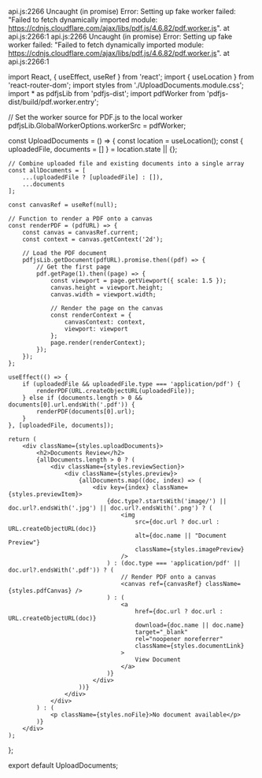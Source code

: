 api.js:2266 Uncaught (in promise) Error: Setting up fake worker failed: "Failed to fetch dynamically imported module: https://cdnjs.cloudflare.com/ajax/libs/pdf.js/4.6.82/pdf.worker.js".
    at api.js:2266:1
api.js:2266 Uncaught (in promise) Error: Setting up fake worker failed: "Failed to fetch dynamically imported module: https://cdnjs.cloudflare.com/ajax/libs/pdf.js/4.6.82/pdf.worker.js".
    at api.js:2266:1


import React, { useEffect, useRef } from 'react';
import { useLocation } from 'react-router-dom';
import styles from './UploadDocuments.module.css';
import * as pdfjsLib from 'pdfjs-dist';
import pdfWorker from 'pdfjs-dist/build/pdf.worker.entry';

// Set the worker source for PDF.js to the local worker
pdfjsLib.GlobalWorkerOptions.workerSrc = pdfWorker;

const UploadDocuments = () => {
    const location = useLocation();
    const { uploadedFile, documents = [] } = location.state || {};

    // Combine uploaded file and existing documents into a single array
    const allDocuments = [
        ...(uploadedFile ? [uploadedFile] : []),
        ...documents
    ];

    const canvasRef = useRef(null);

    // Function to render a PDF onto a canvas
    const renderPDF = (pdfURL) => {
        const canvas = canvasRef.current;
        const context = canvas.getContext('2d');

        // Load the PDF document
        pdfjsLib.getDocument(pdfURL).promise.then((pdf) => {
            // Get the first page
            pdf.getPage(1).then((page) => {
                const viewport = page.getViewport({ scale: 1.5 });
                canvas.height = viewport.height;
                canvas.width = viewport.width;

                // Render the page on the canvas
                const renderContext = {
                    canvasContext: context,
                    viewport: viewport
                };
                page.render(renderContext);
            });
        });
    };

    useEffect(() => {
        if (uploadedFile && uploadedFile.type === 'application/pdf') {
            renderPDF(URL.createObjectURL(uploadedFile));
        } else if (documents.length > 0 && documents[0].url.endsWith('.pdf')) {
            renderPDF(documents[0].url);
        }
    }, [uploadedFile, documents]);

    return (
        <div className={styles.uploadDocuments}>
            <h2>Documents Review</h2>
            {allDocuments.length > 0 ? (
                <div className={styles.reviewSection}>
                    <div className={styles.preview}>
                        {allDocuments.map((doc, index) => (
                            <div key={index} className={styles.previewItem}>
                                {doc.type?.startsWith('image/') || doc.url?.endsWith('.jpg') || doc.url?.endsWith('.png') ? (
                                    <img
                                        src={doc.url ? doc.url : URL.createObjectURL(doc)}
                                        alt={doc.name || "Document Preview"}
                                        className={styles.imagePreview}
                                    />
                                ) : (doc.type === 'application/pdf' || doc.url?.endsWith('.pdf')) ? (
                                    // Render PDF onto a canvas
                                    <canvas ref={canvasRef} className={styles.pdfCanvas} />
                                ) : (
                                    <a
                                        href={doc.url ? doc.url : URL.createObjectURL(doc)}
                                        download={doc.name || doc.name}
                                        target="_blank"
                                        rel="noopener noreferrer"
                                        className={styles.documentLink}
                                    >
                                        View Document
                                    </a>
                                )}
                            </div>
                        ))}
                    </div>
                </div>
            ) : (
                <p className={styles.noFile}>No document available</p>
            )}
        </div>
    );
};

export default UploadDocuments;
